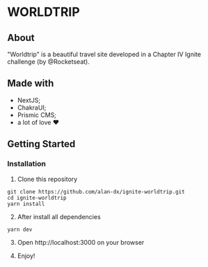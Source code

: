 # WORLDTRIP

## About
"Worldtrip" is a beautiful travel site developed in a Chapter IV Ignite challenge (by @Rocketseat).

## Made with
  - NextJS;
  - ChakraUI;
  - Prismic CMS;
  - a lot of love :heart:
  
## Getting Started
### Installation
  1. Clone this repository
  ```
  git clone https://github.com/alan-dx/ignite-worldtrip.git
  cd ignite-worldtrip
  yarn install
  ```

  2. After install all dependencies
  ```
  yarn dev
  ```

  3. Open http://localhost:3000 on your browser
  
  4. Enjoy!
